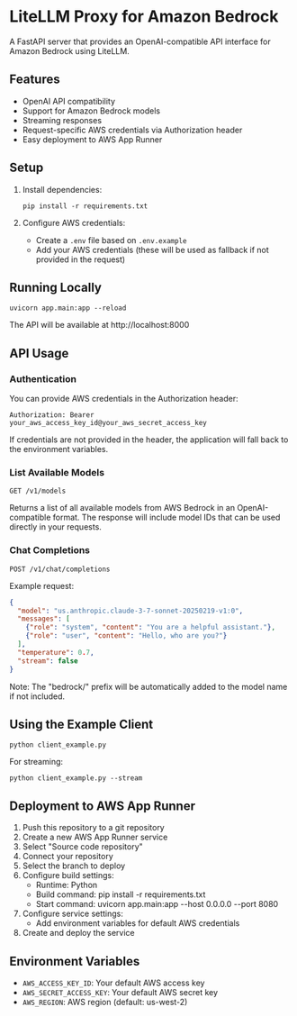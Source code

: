 # LiteLLM Proxy for Amazon Bedrock

A FastAPI server that provides an OpenAI-compatible API interface for Amazon Bedrock using LiteLLM.

## Features

- OpenAI API compatibility
- Support for Amazon Bedrock models
- Streaming responses
- Request-specific AWS credentials via Authorization header
- Easy deployment to AWS App Runner

## Setup

1. Install dependencies:
   ```
   pip install -r requirements.txt
   ```

2. Configure AWS credentials:
   - Create a `.env` file based on `.env.example`
   - Add your AWS credentials (these will be used as fallback if not provided in the request)

## Running Locally

```
uvicorn app.main:app --reload
```

The API will be available at http://localhost:8000

## API Usage

### Authentication

You can provide AWS credentials in the Authorization header:

```
Authorization: Bearer your_aws_access_key_id@your_aws_secret_access_key
```

If credentials are not provided in the header, the application will fall back to the environment variables.

### List Available Models
```
GET /v1/models
```

Returns a list of all available models from AWS Bedrock in an OpenAI-compatible format. The response will include model IDs that can be used directly in your requests.

### Chat Completions
```
POST /v1/chat/completions
```

Example request:
```json
{
  "model": "us.anthropic.claude-3-7-sonnet-20250219-v1:0",
  "messages": [
    {"role": "system", "content": "You are a helpful assistant."},
    {"role": "user", "content": "Hello, who are you?"}
  ],
  "temperature": 0.7,
  "stream": false
}
```

Note: The "bedrock/" prefix will be automatically added to the model name if not included.

## Using the Example Client

```
python client_example.py
```

For streaming:

```
python client_example.py --stream
```

## Deployment to AWS App Runner

1. Push this repository to a git repository
2. Create a new AWS App Runner service
3. Select "Source code repository"
4. Connect your repository
5. Select the branch to deploy
6. Configure build settings:
   - Runtime: Python
   - Build command: pip install -r requirements.txt
   - Start command: uvicorn app.main:app --host 0.0.0.0 --port 8080
7. Configure service settings:
   - Add environment variables for default AWS credentials
8. Create and deploy the service

## Environment Variables

- `AWS_ACCESS_KEY_ID`: Your default AWS access key
- `AWS_SECRET_ACCESS_KEY`: Your default AWS secret key
- `AWS_REGION`: AWS region (default: us-west-2)

